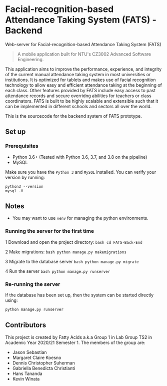 # Facial-recognition-based Attendance Taking System (FATS) - Backend

Web-server for Facial-recognition-based Attendance Taking System (FATS)

> A mobile application built for NTU's CZ3002 Advanced Software Engineering.

This application aims to improve the performance, experience, and integrity of the current manual attendance taking system
in most universities or institutions. It is optimized for tablets and makes use of facial recognition technology to allow
easy and efficient attendance taking at the beginning of each class. Other features provided by FATS include easy access
to past attendance records and secure overridng abilities for teachers or class coordinators. FATS is built to be highly
scalable and extensible such that it can be implemented in different schools and sectors all over the world.

This is the sourcecode for the backend system of FATS prototype.

## Set up

### Prerequisites
*   Python 3.6+ (Tested with Python 3.6, 3.7, and 3.8 on the pipeline)
*   MySQL

Make sure you have the `Python 3` and `MySQL` installed. You can verify your version by running:

```
python3 --version
mysql -V
```

## Notes 
*   You may want to use `venv` for managing the python environments.

### Running the server for the first time
1   Download and open the project directory: 
    ```bash
    cd FATS-Back-End
    ```
    
2   Make migrations: 
    ```bash
    python manage.py makemigrations
    ```

3   Migrate to the database server
    ```bash
    python manage.py migrate
    ```

4   Run the server
    ```bash
    python manage.py runserver
    ```

### Re-running the server 
If the database has been set up, then the system can be started directly using: 
```bash
python manage.py runserver
```


## Contributors

This project is created by Fatty Acids a.k.a Group 1 in Lab Group TS2 in Academic Year 2020/21 Semester 1. The members of the group are:

- Jason Sebastian
- Margaret Claire Koesno
- Dennis Christopher Suherman
- Gabriella Benedicta Christianti
- Hans Tananda
- Kevin Winata
